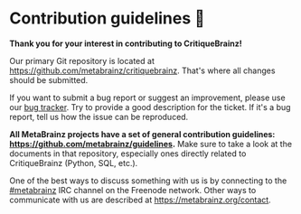 # Contribution guidelines 📜

**Thank you for your interest in contributing to CritiqueBrainz!**

Our primary Git repository is located at https://github.com/metabrainz/critiquebrainz. That's where all changes
should be submitted.

If you want to submit a bug report or suggest an improvement, please use our [bug tracker](http://tickets.musicbrainz.org/browse/CB).
Try to provide a good description for the ticket. If it's a bug report, tell us how the issue can be reproduced.

**All MetaBrainz projects have a set of general contribution guidelines: https://github.com/metabrainz/guidelines.** Make sure
to take a look at the documents in that repository, especially ones directly related to CritiqueBrainz (Python, SQL, etc.).

One of the best ways to discuss something with us is by connecting to the [#metabrainz](irc://irc.freenode.net/metabrainz)
IRC channel on the Freenode network. Other ways to communicate with us are described at https://metabrainz.org/contact.
